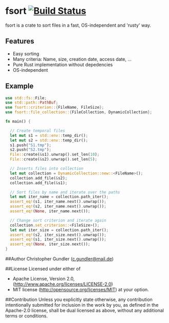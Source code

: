 # fsort [![Build Status](https://travis-ci.org/Christopher22/fsort.svg?branch=master)](https://travis-ci.org/Christopher22/fsort)
fsort is a crate to sort files in a fast, OS-independent and 'rusty' way.

## Features
- Easy sorting
- Many criteria: Name, size, creation date, access date, ...
- Pure Rust implementation without depedencies
- OS-independent

## Example
```rust
use std::fs::File;
use std::path::PathBuf;
use fsort::criterion::{FileName, FileSize};
use fsort::file_collection::{FileCollection, DynamicCollection};

fn main() {

  // Create temporal files
  let mut s1 = std::env::temp_dir();
  let mut s2 = std::env::temp_dir();
  s1.push("S1.tmp");
  s2.push("S2.tmp");
  File::create(&s1).unwrap().set_len(10);
  File::create(&s2).unwrap().set_len(5);

  // Inserts files into collection
  let mut collection = DynamicCollection::new::<FileName>();
  collection.add_file(&s2);
  collection.add_file(&s1);

  // Sort files by name and iterate over the paths
  let mut iter_name = collection.path_iter();
  assert_eq!(s1, iter_name.next().unwrap());
  assert_eq!(s2, iter_name.next().unwrap());
  assert_eq!(None, iter_name.next());

  // Change sort criterion and iterate again
  collection.set_criterion::<FileSize>();
  let mut iter_size = collection.path_iter();
  assert_eq!(s2, iter_size.next().unwrap());
  assert_eq!(s1, iter_size.next().unwrap());
  assert_eq!(None, iter_size.next());
}
```
##Author
Christopher Gundler (<c.gundler@mail.de>)

##License
Licensed under either of
 * Apache License, Version 2.0, (http://www.apache.org/licenses/LICENSE-2.0)
 * MIT license (http://opensource.org/licenses/MIT)
at your option.

##Contribution
Unless you explicitly state otherwise, any contribution intentionally submitted
for inclusion in the work by you, as defined in the Apache-2.0 license, shall be dual licensed as above, without any
additional terms or conditions.
